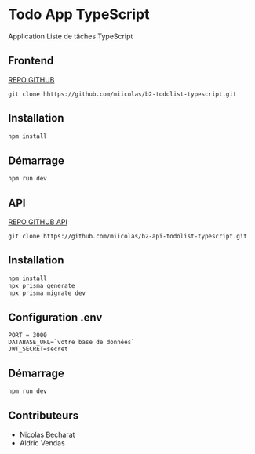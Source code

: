 # Todo App TypeScript

Application Liste de tâches TypeScript


## Frontend
[REPO GITHUB](https://github.com/miicolas/b2-todolist-typescript)

```git clone hhttps://github.com/miicolas/b2-todolist-typescript.git```

## Installation

```bash
npm install
```

## Démarrage

```bash
npm run dev
```

## API
[REPO GITHUB API](https://github.com/miicolas/b2-api-todolist-typescript)

```
git clone https://github.com/miicolas/b2-api-todolist-typescript.git
```

## Installation

```bash
npm install
npx prisma generate
npx prisma migrate dev
```

## Configuration .env
```
PORT = 3000
DATABASE_URL=`votre base de données`
JWT_SECRET=secret
```

## Démarrage
```bash
npm run dev
```

## Contributeurs
- Nicolas Becharat
- Aldric Vendas



